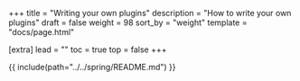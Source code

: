 +++
title = "Writing your own plugins"
description = "How to write your own plugins"
draft = false
weight = 98
sort_by = "weight"
template = "docs/page.html"

[extra]
lead = ""
toc = true
top = false
+++

{{ include(path="../../spring/README.md") }}